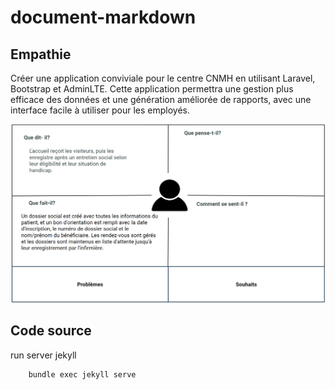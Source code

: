 # document-markdown 



## Empathie

Créer une application conviviale pour le centre CNMH en utilisant Laravel, Bootstrap et AdminLTE. Cette application permettra une gestion plus efficace des données et une génération améliorée de rapports, avec une interface facile à utiliser pour les employés.



![service social Carte d'empathie](./images_amine/service-social.png)




## Code source 

run server jekyll

```shell
    bundle exec jekyll serve
```